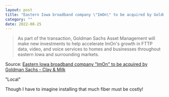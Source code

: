 ```yaml
---
layout: post
title: "Eastern Iowa broadband company \"ImOn\" to be acquired by Goldman Sachs"
category: ""
date: 2022-08-25
---
```


>As part of the transaction, Goldman Sachs Asset Management will make new investments to help accelerate ImOn's growth in FTTP data, video, and voice services to homes and businesses throughout eastern Iowa and surrounding markets.

Source: [Eastern Iowa broadband company "ImOn" to be acquired by Goldman Sachs - Clay & Milk](https://clayandmilk.com/2022/02/17/eastern-iowa-broadband-company-imon-to-be-acquired-by-goldman-sachs/)

"Local"

Though I have to imagine installing that much fiber must be costly!
